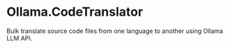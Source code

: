 # Ollama.CodeTranslator
Bulk translate source code files from one language to another using Ollama LLM API.
